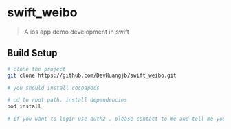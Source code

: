 # swift_weibo

> A ios app demo development in swift

## Build Setup

``` bash
# clone the project
git clone https://github.com/DevHuangjb/swift_weibo.git

# you should install cocoapods

# cd to root path. install dependencies
pod install

# if you want to login use auth2 . please contact to me and tell me your weibo account. i will add your account in weibo open backstage support.

